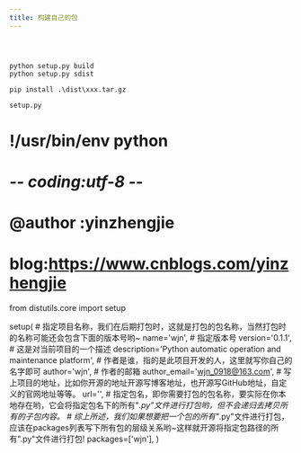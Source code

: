 ```yaml
---
title: 构建自己的包
---
```


```



python setup.py build
python setup.py sdist

pip install .\dist\xxx.tar.gz

setup.py

```
# !/usr/bin/env python
# -*- coding:utf-8 -*-
# @author :yinzhengjie
# blog:https://www.cnblogs.com/yinzhengjie

from distutils.core import setup

setup(
    # 指定项目名称，我们在后期打包时，这就是打包的包名称，当然打包时的名称可能还会包含下面的版本号哟~
    name='wjn',
    # 指定版本号
    version='0.1.1',
    # 这是对当前项目的一个描述
    description='Python automatic operation and maintenance platform',
    # 作者是谁，指的是此项目开发的人，这里就写你自己的名字即可
    author='wjn',
    # 作者的邮箱
    author_email='wjn_0918@163.com',
    # 写上项目的地址，比如你开源的地址开源写博客地址，也开源写GitHub地址，自定义的官网地址等等。
    url='',
    # 指定包名，即你需要打包的包名称，要实际在你本地存在哟，它会将指定包名下的所有"*.py"文件进行打包哟，但不会递归去拷贝所有的子包内容。
    # 综上所述，我们如果想要把一个包的所有"*.py"文件进行打包，应该在packages列表写下所有包的层级关系哟~这样就开源将指定包路径的所有".py"文件进行打包!
    packages=['wjn'],
)
```

```
